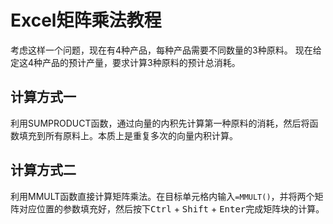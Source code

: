 # Excel矩阵乘法教程

考虑这样一个问题，现在有4种产品，每种产品需要不同数量的3种原料。
现在给定这4种产品的预计产量，要求计算3种原料的预计总消耗。

## 计算方式一

利用SUMPRODUCT函数，通过向量的内积先计算第一种原料的消耗，然后将函数填充到所有原料上。本质上是重复多次的向量内积计算。

## 计算方式二

利用MMULT函数直接计算矩阵乘法。在目标单元格内输入`=MMULT()`，并将两个矩阵对应位置的参数填充好，然后按下<kbd>Ctrl</kbd> + <kbd>Shift</kbd> + <kbd>Enter</kbd>完成矩阵块的计算。

